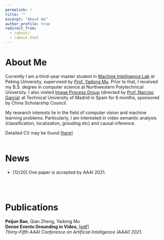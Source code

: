```yaml
---
permalink: /
title: ""
excerpt: "About me"
author_profile: true
redirect_from: 
  - /about/
  - /about.html
---
```


About Me
======
Currently I am a third-year master student in [Machine Intelligence Lab](http://www.muyadong.com/publication.html) at Peking University, supervised by [Prof. Yadong Mu](http://www.muyadong.com/). 
Prior to that,
I received my B.S. degree in computer science at Northwestern Polytechnical University. I also visited [Image Process Group](https://www.gti.ssr.upm.es/) (directed by [Prof. Narciso García](https://www.gti.ssr.upm.es/narciso-garcia)) at Technical University of Madrid in Spain for 6 months, sponsored by China Scholarship Council.

My research interests lie in the field of computer vision and machine learning problems. Particularly, I am interested in video semantic analysis (classification, localization, grouding etc) and causal inference.

Detailed CV may be found [[here]](https://peijunbao.github.io/files/paper1.pdf)
<br />
<br />

News
======
- [12/20] One paper is accepted by AAAI 2021.
<br />
<br />

Publications
======
<strong>Peijun Bao</strong>, Qian Zheng, Yadong Mu<br />
<strong>Dense Events Grounding in Video, </strong> [[pdf]](https://peijunbao.github.io/files/PeijunBao_AAAI21_DenseEventsGrounding.pdf) <br />
<i>Thirty-Fifth AAAI Conference on Artificial Intelligence (AAAI) 2021.</i>
